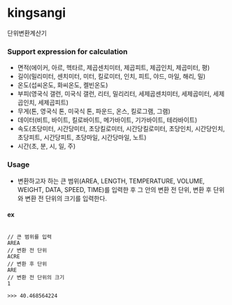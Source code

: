 # kingsangi
단위변환계산기  

### Support expression for calculation  
- 면적(에이커, 아르, 헥타르, 제곱센치미터, 제곱피트, 제곱인치, 제곱미터, 평)  
- 길이(밀리미터, 센치미터, 미터, 킬로미터, 인치, 피트, 야드, 마일, 해리, 밀)  
- 온도(섭씨온도, 화씨온도, 켈빈온도)  
- 부피(영국식 갤런, 미국식 갤런, 리터, 밀리리터, 세제곱센치미터, 세제곱미터, 세제곱인치, 세제곱피트)  
- 무게(톤, 영국식 톤, 미국식 톤, 파운드, 온스, 킬로그램, 그램)  
- 데이터(비트, 바이트, 킬로바이트, 메가바이트, 기가바이트, 테라바이트)  
- 속도(초당미터, 시간당미터, 초당킬로미터, 시간당킬로미터, 초당인치, 시간당인치, 초당피트, 시간당피트, 초당마일, 시간당마일, 노트)  
- 시간(초, 분, 시, 일, 주)  
  
### Usage  
- 변환하고자 하는 큰 범위(AREA, LENGTH, TEMPERATURE, VOLUME, WEIGHT, DATA, SPEED, TIME)를 입력한 후 그 안의 변환 전 단위, 변환 후 단위와 변환 전 단위의 크기를 입력한다.  
#### ex
```  

// 큰 범위를 입력  
AREA  
// 변환 전 단위  
ACRE  
// 변환 후 단위  
ARE
// 변환 전 단위의 크기  
1  
  
>>> 40.468564224  
```

